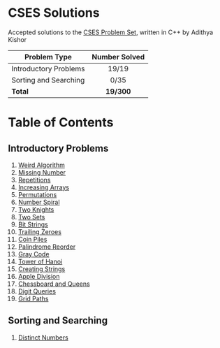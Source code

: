 # CSES Solutions

Accepted solutions to the [CSES Problem Set](https://cses.fi/problemset/), written in C++ by Adithya Kishor

| Problem Type          | Number Solved |
|-----------------------|:-------------:|
| Introductory Problems |     19/19      |
| Sorting and Searching |      0/35      |
| **Total**             |  **19/300**    |

# Table of Contents

## Introductory Problems
1. [Weird Algorithm](/1.Intoductory%20Problems/weird_algorithm.cpp)
2. [Missing Number](/1.Introductory%20Problems/missing_number.cpp)
3. [Repetitions](/1.Intoductory%20Problems/repetitions.cpp)
4. [Increasing Arrays](/1.Intoductory%20Problems/increasing_array.cpp)
5. [Permutations](/1.Intoductory%20Problems/permutations.cpp)
6. [Number Spiral](/1.Intoductory%20Problems/number_spiral.cpp)
7. [Two Knights](/1.Intoductory%20Problems/two_knights.cpp)
8. [Two Sets](/1.Intoductory%20Problems/two_sets.cpp)
9. [Bit Strings](/1.Intoductory%20Problems/bit_strings.cpp)
10. [Trailing Zeroes](/1.Intoductory%20Problems/trailing_zeroes.cpp)
11. [Coin Piles](/1.Intoductory%20Problems/coin_piles.cpp)
12. [Palindrome Reorder](/1.Intoductory%20Problems/palindrome_reorder.cpp)
13. [Gray Code](/1.Intoductory%20Problems/gray_code.cpp)
14. [Tower of Hanoi](/1.Intoductory%20Problems/tower_of_hanoi.cpp)
15. [Creating Strings](/1.Intoductory%20Problems/creating_strings.cpp)
16. [Apple Division](/1.Intoductory%20Problems/apple_division.cpp)
17. [Chessboard and Queens](/1.Intoductory%20Problems/chessboard_and_queens.cpp)
18. [Digit Queries](/1.Intoductory%20Problems/digit_queries.cpp)
19. [Grid Paths](/1.Intoductory%20Problems/grid_paths.cpp)

## Sorting and Searching
1. [Distinct Numbers](/2.Sorting%20and%20Searching/distinct_numbers.cpp)